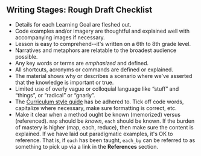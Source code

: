 ## Writing Stages: Rough Draft Checklist

- Details for each Learning Goal are fleshed out. 
- Code examples and/or imagery are thoughtful and explained well with accompanying images if necessary. 
- Lesson is easy to comprehend--it's written on a 6th to 8th grade level.
- Narratives and metaphors are relatable to the broadest audience possible.
- Any key words or terms are _emphasized_ and defined. 
- All shortcuts, acronyms or commands are defined or explained.
- The material shows why or describes a scenario where we've asserted that the knowledge is important or true.
- Limited use of overly vague or colloquial language like “stuff” and “things”, or “radical” or “gnarly”.
- The [Curriculum style guide](https://github.com/learn-co-curriculum/curriculum-team/blob/master/style_guide.md) has be adhered to. Tick off code words, capitalize where necessary, make sure formatting is correct, etc.
- Make it clear when a method ought be known (memorized) versus (referenced). `map` should be _known_, `each` should be known. If the burden of mastery is higher (map, each, reduce), then make sure the content is explained. If we have laid out paradigmatic examples, it's OK to reference. That is, if `each` has been taught, `each_by` can be referred to as something to pick up via a link in the **References** section.
